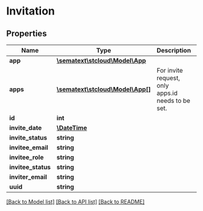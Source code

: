 # Invitation

## Properties
Name | Type | Description | Notes
------------ | ------------- | ------------- | -------------
**app** | [**\sematext\stcloud\Model\App**](App.md) |  | [optional] 
**apps** | [**\sematext\stcloud\Model\App[]**](App.md) | For invite request, only apps.id needs to be set. | [optional] 
**id** | **int** |  | [optional] 
**invite_date** | [**\DateTime**](\DateTime.md) |  | [optional] 
**invite_status** | **string** |  | [optional] 
**invitee_email** | **string** |  | [optional] 
**invitee_role** | **string** |  | [optional] 
**invitee_status** | **string** |  | [optional] 
**inviter_email** | **string** |  | [optional] 
**uuid** | **string** |  | [optional] 

[[Back to Model list]](../../README.md#documentation-for-models) [[Back to API list]](../../README.md#documentation-for-api-endpoints) [[Back to README]](../../README.md)

